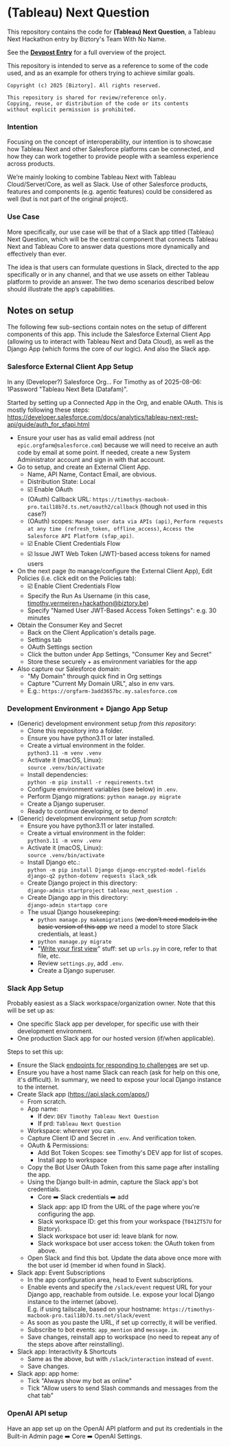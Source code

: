 # (Tableau) Next Question

This repository contains the code for **(Tableau) Next Question**, a Tableau Next Hackathon entry by Biztory's Team With No Name.

See the **[Devpost Entry](https://devpost.com/software/biztory-s-team-with-no-name)** for a full overview of the project.

This repository is intended to serve as a reference to some of the code used, and as an example for others trying to achieve similar goals.

```
Copyright (c) 2025 [Biztory]. All rights reserved.

This repository is shared for review/reference only.
Copying, reuse, or distribution of the code or its contents
without explicit permission is prohibited.
```

### Intention

Focusing on the concept of interoperability, our intention is to showcase how Tableau Next and other Salesforce platforms can be connected, and how they can work together to provide people with a seamless experience across products.

We’re mainly looking to combine Tableau Next with Tableau Cloud/Server/Core, as well as Slack. Use of other Salesforce products, features and components (e.g. agentic features) could be considered as well (but is not part of the original project).

### Use Case

More specifically, our use case will be that of a Slack app titled (Tableau) Next Question, which will be the central component that connects Tableau Next and Tableau Core to answer data questions more dynamically and effectively than ever.

The idea is that users can formulate questions in Slack, directed to the app specifically or in any channel, and that we use assets on either Tableau platform to provide an answer. The two demo scenarios described below should illustrate the app’s capabilities.

## Notes on setup

The following few sub-sections contain notes on the setup of different components of this app. This include the Salesforce External Client App (allowing us to interact with Tableau Next and Data Cloud), as well as the Django App (which forms the core of _our_ logic). And also the Slack app.

### Salesforce External Client App Setup

In any (Developer?) Salesforce Org... For Timothy as of 2025-08-06: 1Password "Tableau Next Beta (Datafam)".

Started by setting up a Connected App in the Org, and enable OAuth. This is mostly following these steps: https://developer.salesforce.com/docs/analytics/tableau-next-rest-api/guide/auth_for_sfapi.html

* Ensure your user has as valid email address (not `epic.orgfarm@salesforce.com`) because we will need to receive an auth code by email at some point. If needed, create a new System Administrator account and sign in with that account.
* Go to setup, and create an External Client App.
    * Name, API Name, Contact Email, are obvious.
    * Distribution State: Local
    * ☑️ Enable OAuth
    * (OAuth) Callback URL: `https://timothys-macbook-pro.tail18b7d.ts.net/oauth2/callback` (though not used in this case?)
    * (OAuth) scopes: `Manage user data via APIs (api)`, `Perform requests at any time (refresh_token, offline_access)`, `Access the Salesforce API Platform (sfap_api)`.
    * ☑️ Enable Client Credentials Flow
    * ☑️ Issue JWT Web Token (JWT)-based access tokens for named users
* On the next page (to manage/configure the External Client App), Edit Policies (i.e. click edit on the Policies tab):
    * ☑️ Enable Client Credentials Flow
    * Specify the Run As Username (in this case, timothy.vermeiren+hackathon@biztory.be)
    * Specify "Named User JWT-Based Access Token Settings": e.g. 30 minutes
* Obtain the Consumer Key and Secret
    * Back on the Client Application's details page.
    * Settings tab
    * OAuth Settings section
    * Click the button under App Settings, "Consumer Key and Secret"
    * Store these securely + as environment variables for the app
* Also capture our Salesforce domain:
    * "My Domain" through quick find in Org settings
    * Capture "Current My Domain URL", also in env vars.
    * E.g.: `https://orgfarm-3add3657bc.my.salesforce.com`

### Development Environment + Django App Setup

* (Generic) development environment setup _from this repository_:
    * Clone this repository into a folder.
    * Ensure you have python3.11 or later installed.
    * Create a virtual environment in the folder.  
    ```python3.11 -m venv .venv```
    * Activate it (macOS, Linux):  
    ```source .venv/bin/activate```
    * Install dependencies:  
    ```python -m pip install -r requirements.txt```
    * Configure environment variables (see below) in `.env`.
    * Perform Django migrations:
    ```python manage.py migrate```
    * Create a Django superuser.
    * Ready to continue developing, or to demo!
* (Generic) development environment setup _from scratch_:
    * Ensure you have python3.11 or later installed.
    * Create a virtual environment in the folder:  
    ```python3.11 -m venv .venv```
    * Activate it (macOS, Linux):  
    ```source .venv/bin/activate```
    * Install Django etc.:  
    ```python -m pip install Django django-encrypted-model-fields django-q2 python-dotenv requests slack_sdk```
    * Create Django project in this directory:  
    ```django-admin startproject tableau_next_question .```
    * Create Django app in this directory:  
    ```django-admin startapp core```
    * The usual Django housekeeping:  
        * ```python manage.py makemigrations``` (~~we don't need models in the basic version of this app~~ we need a model to store Slack credentials, at least.)
        * ```python manage.py migrate```
        * "[Write your first view](https://docs.djangoproject.com/en/5.2/intro/tutorial01/#write-your-first-view)" stuff: set up `urls.py` in core, refer to that file, etc.
        * Review `settings.py`, add `.env`.
        * Create a Django superuser.

### Slack App Setup

Probably easiest as a Slack workspace/organization owner. Note that this will be set up as:

* One specific Slack app per developer, for specific use with their development environment.
* One production Slack app for our hosted version (if/when applicable).

Steps to set this up:
* Ensure the Slack [endpoints for responding to challenges](https://api.slack.com/events-api#event_subscriptions) are set up.
* Ensure you have a host name Slack can reach (ask for help on this one, it's difficult). In summary, we need to expose your local Django instance to the internet.
* Create Slack app (https://api.slack.com/apps/)
    * From scratch.
    * App name:
        * If dev: `DEV Timothy Tableau Next Question`
        * If prd: `Tableau Next Question`
    * Workspace: wherever you can.
    * Capture Client ID and Secret in `.env`. And verification token.
    * OAuth & Permissions:
        * Add Bot Token Scopes: see Timothy's DEV app for list of scopes.
        * Install app to workspace
    * Copy the Bot User OAuth Token from this same page after installing the app.
    * Using the Django built-in admin, capture the Slack app's bot credentials.
        * Core ➡️ Slack credentials ➡️ add
        * Slack app: app ID from the URL of the page where you're configuring the app.
        * Slack workspace ID: get this from your workspace (`T041ZT57U` for Biztory).
        * Slack workspace bot user id: leave blank for now.
        * Slack workspace bot user access token: the OAuth token from above.
    * Open Slack and find this bot. Update the data above once more with the bot user id (member id when found in Slack).
* Slack app: Event Subscriptions
    * In the app configuration area, head to Event subscriptions.
    * Enable events and specify the `/slack/event` request URL for your Django app, reachable from outside. I.e. expose your local Django instance to the internet (above).  
    E.g. if using tailscale, based on your hostname: `https://timothys-macbook-pro.tail18b7d.ts.net/slack/event`
    * As soon as you paste the URL, if set up correctly, it will be verified.
    * Subscribe to bot events: `app_mention` and `message.im`.
    * Save changes, reinstall app to workspace (no need to repeat any of the steps above after reinstalling).
* Slack app: Interactivity & Shortcuts
    * Same as the above, but with `/slack/interaction` instead of `event`.
    * Save changes.
* Slack app: app home:
    * Tick "Always show my bot as online"
    * Tick "Allow users to send Slash commands and messages from the chat tab"

### OpenAI API setup

Have an app set up on the OpenAI API platform and put its credentials in the Built-in Admin page ➡️ Core ➡️ OpenAI Settings.